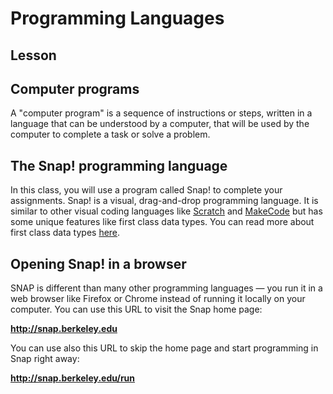 # Programming Languages 

## Lesson 

 

## Computer programs 

A "computer program" is a sequence of instructions or steps, written in a language that can be understood by a computer, that will be used by the computer to complete a task or solve a problem. 



## The Snap! programming language 

In this class, you will use a program called Snap! to complete your assignments. Snap! is a visual, drag-and-drop programming language. It is similar to other visual coding languages like [Scratch](https://scratch.mit.edu/) and [MakeCode](https://www.microsoft.com/en-us/makecode) but has some unique features like first class data types. You can read more about first class data types [here](https://snap.berkeley.edu/about#firstclass). 

 

## Opening Snap! in a browser 

SNAP is different than many other programming languages — you run it in a web browser like Firefox or Chrome instead of running it locally on your computer. You can use this URL to visit the Snap home page: 

  

**<http://snap.berkeley.edu>** 

  

You can use also this URL to skip the home page and start programming in Snap right away:  

  

**<http://snap.berkeley.edu/run>** 

 
